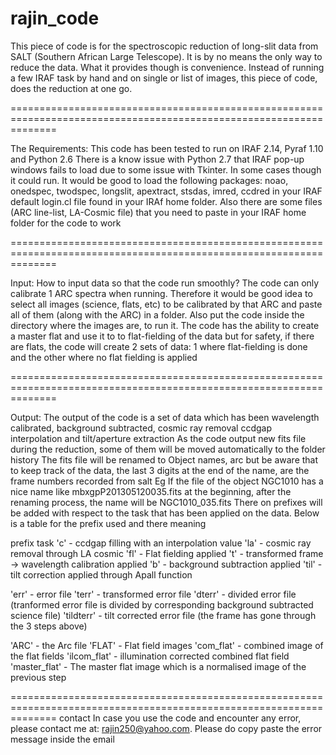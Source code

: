 rajin_code
==========
This piece of code is for the spectroscopic reduction of long-slit data from SALT (Southern African Large Telescope).
It is by no means the only way to reduce the data. What it provides though is convenience. Instead of running a few 
IRAF task by hand and on single or list of images, this piece of code, does the reduction at one go.

====================================================================================================================

The Requirements:
This code has been tested to run on IRAF 2.14, Pyraf 1.10 and Python 2.6
There is a know issue with Python 2.7 that IRAF pop-up windows fails to load due to some issue with Tkinter. In some 
cases though it could run.
It would be good to load the following packages: noao, onedspec, twodspec, longslit, apextract, stsdas, imred, ccdred
in your IRAF default login.cl file found in your IRAf home folder.
Also there are some files (ARC line-list, LA-Cosmic file) that you need to paste in your IRAF home folder for the code
to work

====================================================================================================================

Input:
How to input data so that the code run smoothly?
The code can only calibrate 1 ARC spectra when running.
Therefore it would be good idea to select all images (science, flats, etc) to be calibrated by that ARC and paste 
all of them (along with the ARC) in a folder.
Also put the code inside the directory where the images are, to run it.
The code has the ability to create a master flat and use it to to flat-fielding of the data but for safety, if there 
are flats, the code will create 2 sets of data: 1 where flat-fielding is done and the other where no flat fielding is
applied

====================================================================================================================

Output:
The output of the code is a set of data which has been wavelength calibrated, background subtracted, cosmic ray removal
ccdgap interpolation and  tilt/aperture extraction
As the code output new fits file during the reduction, some of them will be moved automatically to the folder history
The fits file will be renamed to Object names, arc but be aware that to keep track of the data, the last 3 digits at 
the end of the name, are the frame numbers recorded from salt
Eg
If the file of the object NGC1010 has a nice name like mbxgpP201305120035.fits at the beginning, after the renaming 
process, the name will be NGC1010_035.fits
There on prefixes will be added with respect to the task that has been applied on the data. Below is a table for the 
prefix used and there meaning

prefix        task
'c'      -       ccdgap filling with an interpolation value
'la'     -       cosmic ray removal through LA cosmic
'fl'     -       Flat fielding applied
't'      -       transformed frame -> wavelength calibration applied
'b'      -       background subtraction applied
'til'    -       tilt correction applied through Apall function 

'err'    -       error file
'terr'   -       transformed error file
'dterr'  -       divided error file (tranformed error file is divided by corresponding background subtracted science file)
'tildterr'  -    tilt corrected error file (the frame has gone through the 3 steps above)

'ARC'     -      the Arc file 
'FLAT'    -      Flat field images
'com_flat'  -    combined image of the flat fields
'ilcom_flat'  -  illumination corrected combined flat field
'master_flat' -  The master flat image which is a normalised image of the previous step

====================================================================================================================
contact
In case you use the code and encounter any error, please contact me at: rajin250@yahoo.com. Please do copy paste the 
error message inside the email
